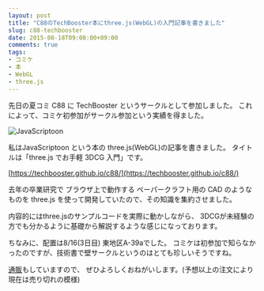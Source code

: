 ```yaml
---
layout: post
title: "C88のTechBooster本にthree.js(WebGL)の入門記事を書きました"
slug: c88-techbooster
date: 2015-08-18T09:08:00+09:00
comments: true
tags:
- コミケ
- 本
- WebGL
- three.js
---
```


先日の夏コミ C88 に TechBooster というサークルとして参加しました。
これによって、コミケ初参加がサークル参加という実績を得ました。

![JavaScriptoon](/images/posts/2015-08-18-c88-techbooster-javascriptoon.png)

私はJavaScriptoon という本の three.js(WebGL)の記事を書きました。
タイトルは「three.js でお手軽 3DCG 入門」です。

[https://techbooster.github.io/c88/](https://techbooster.github.io/c88/)

去年の卒業研究で ブラウザ上で動作する ペーパークラフト用の CAD のようなものを
three.js を使って開発していたので、その知識を集約させました。

内容的にはthree.jsのサンプルコードを実際に動かしながら、
3DCGが未経験の方でも分かるように基礎から解説するような感じになっております。

ちなみに、配置は8/16(3日目) 東地区A-39aでした。
コミケは初参加で知らなかったのですが、技術書で壁サークルというのはとても珍しいそうですね。

[通販](https://techbooster.booth.pm/items/126683)もしていますので、
ぜひよろしくおねがいします。(予想以上の注文により現在は売り切れの模様)

